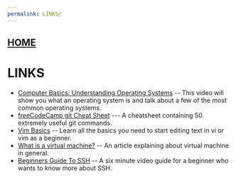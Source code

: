 ```yaml
---
permalink: LINKS/
---
```

## [HOME](../)

# LINKS

* [Computer Basics: Understanding Operating Systems](https://youtu.be/fkGCLIQx1MI?si=VBc1F3KLGPpZO0tt) -- This video will show you what an operating system is and talk about a few of the most common operating systems.
* [freeCodeCamp git Cheat Sheet](https://www.freecodecamp.org/news/git-cheat-sheet/) --- A cheatsheet containing 50 extremely useful git commands.
* [Vim Basics](https://youtu.be/ggSyF1SVFr4?si=pZ9b-_Q6VILfKHR6) -- Learn all the basics you need to start editing text in vi or vim as a beginner.
* [What is a virtual machine?](https://www.vmware.com/topics/virtual-machine) -- An article explaining about virtual machine in general.
* [Beginners Guide To SSH](https://youtu.be/qWKK_PNHnnA?si=5OOeoHYJN-DURc-g) -- A six minute video guide for a beginner who wants to know more  about SSH.   
